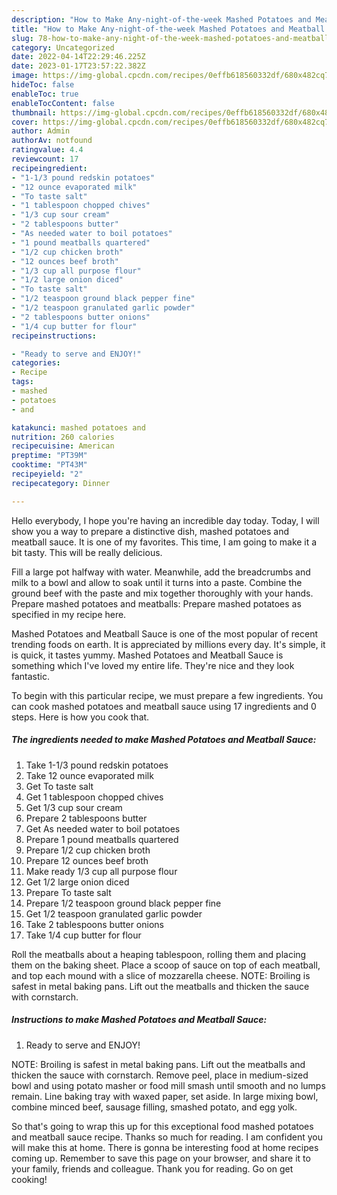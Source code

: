 ```yaml
---
description: "How to Make Any-night-of-the-week Mashed Potatoes and Meatball Sauce"
title: "How to Make Any-night-of-the-week Mashed Potatoes and Meatball Sauce"
slug: 78-how-to-make-any-night-of-the-week-mashed-potatoes-and-meatball-sauce
category: Uncategorized
date: 2022-04-14T22:29:46.225Z
date: 2023-01-17T23:57:22.382Z
image: https://img-global.cpcdn.com/recipes/0effb618560332df/680x482cq70/mashed-potatoes-and-meatball-sauce-recipe-main-photo.jpg
hideToc: false
enableToc: true
enableTocContent: false
thumbnail: https://img-global.cpcdn.com/recipes/0effb618560332df/680x482cq70/mashed-potatoes-and-meatball-sauce-recipe-main-photo.jpg
cover: https://img-global.cpcdn.com/recipes/0effb618560332df/680x482cq70/mashed-potatoes-and-meatball-sauce-recipe-main-photo.jpg
author: Admin
authorAv: notfound
ratingvalue: 4.4
reviewcount: 17
recipeingredient:
- "1-1/3 pound redskin potatoes"
- "12 ounce evaporated milk"
- "To taste salt"
- "1 tablespoon chopped chives"
- "1/3 cup sour cream"
- "2 tablespoons butter"
- "As needed water to boil potatoes"
- "1 pound meatballs quartered"
- "1/2 cup chicken broth"
- "12 ounces beef broth"
- "1/3 cup all purpose flour"
- "1/2 large onion diced"
- "To taste salt"
- "1/2 teaspoon ground black pepper fine"
- "1/2 teaspoon granulated garlic powder"
- "2 tablespoons butter onions"
- "1/4 cup butter for flour"
recipeinstructions:

- "Ready to serve and ENJOY!"
categories:
- Recipe
tags:
- mashed
- potatoes
- and

katakunci: mashed potatoes and 
nutrition: 260 calories
recipecuisine: American
preptime: "PT39M"
cooktime: "PT43M"
recipeyield: "2"
recipecategory: Dinner

---
```



Hello everybody, I hope you're having an incredible day today. Today, I will show you a way to prepare a distinctive dish, mashed potatoes and meatball sauce. It is one of my favorites. This time, I am going to make it a bit tasty. This will be really delicious.

Fill a large pot halfway with water. Meanwhile, add the breadcrumbs and milk to a bowl and allow to soak until it turns into a paste. Combine the ground beef with the paste and mix together thoroughly with your hands. Prepare mashed potatoes and meatballs: Prepare mashed potatoes as specified in my recipe here.

Mashed Potatoes and Meatball Sauce is one of the most popular of recent trending foods on earth. It is appreciated by millions every day. It's simple, it is quick, it tastes yummy. Mashed Potatoes and Meatball Sauce is something which I've loved my entire life. They're nice and they look fantastic.


To begin with this particular recipe, we must prepare a few ingredients. You can cook mashed potatoes and meatball sauce using 17 ingredients and 0 steps. Here is how you cook that.

<!--inarticleads1-->

##### The ingredients needed to make Mashed Potatoes and Meatball Sauce:

1. Take 1-1/3 pound redskin potatoes
1. Take 12 ounce evaporated milk
1. Get To taste salt
1. Get 1 tablespoon chopped chives
1. Get 1/3 cup sour cream
1. Prepare 2 tablespoons butter
1. Get As needed water to boil potatoes
1. Prepare 1 pound meatballs quartered
1. Prepare 1/2 cup chicken broth
1. Prepare 12 ounces beef broth
1. Make ready 1/3 cup all purpose flour
1. Get 1/2 large onion diced
1. Prepare To taste salt
1. Prepare 1/2 teaspoon ground black pepper fine
1. Get 1/2 teaspoon granulated garlic powder
1. Take 2 tablespoons butter onions
1. Take 1/4 cup butter for flour


Roll the meatballs about a heaping tablespoon, rolling them and placing them on the baking sheet. Place a scoop of sauce on top of each meatball, and top each mound with a slice of mozzarella cheese. NOTE: Broiling is safest in metal baking pans. Lift out the meatballs and thicken the sauce with cornstarch. 

<!--inarticleads2-->

##### Instructions to make Mashed Potatoes and Meatball Sauce:


1. Ready to serve and ENJOY!

NOTE: Broiling is safest in metal baking pans. Lift out the meatballs and thicken the sauce with cornstarch. Remove peel, place in medium-sized bowl and using potato masher or food mill smash until smooth and no lumps remain. Line baking tray with waxed paper, set aside. In large mixing bowl, combine minced beef, sausage filling, smashed potato, and egg yolk. 

So that's going to wrap this up for this exceptional food mashed potatoes and meatball sauce recipe. Thanks so much for reading. I am confident you will make this at home. There is gonna be interesting food at home recipes coming up. Remember to save this page on your browser, and share it to your family, friends and colleague. Thank you for reading. Go on get cooking!
